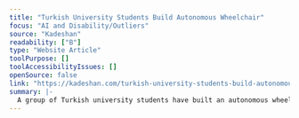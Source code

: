 ```yaml
---
title: "Turkish University Students Build Autonomous Wheelchair"
focus: "AI and Disability/Outliers"
source: "Kadeshan"
readability: ["B"]
type: "Website Article"
toolPurpose: []
toolAccessibilityIssues: []
openSource: false
link: "https://kadeshan.com/turkish-university-students-build-autonomous-wheelchair/"
summary: |-
  A group of Turkish university students have built an autonomous wheelchair that uses voice commands to operate the chair.
---
```



